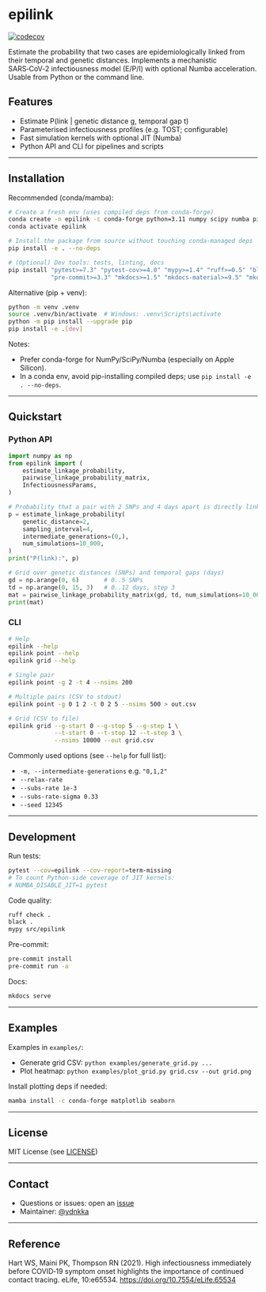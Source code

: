 # epilink

[![codecov](https://codecov.io/gh/ydnkka/epilink/branch/master/graph/badge.svg)](https://codecov.io/gh/ydnkka/epilink)

Estimate the probability that two cases are epidemiologically linked from their temporal and genetic distances. Implements a mechanistic SARS‑CoV‑2 infectiousness model (E/P/I) with optional Numba acceleration. Usable from Python or the command line.

## Features

- Estimate P(link | genetic distance g, temporal gap t)
- Parameterised infectiousness profiles (e.g. TOST; configurable)
- Fast simulation kernels with optional JIT (Numba)
- Python API and CLI for pipelines and scripts

---

## Installation

Recommended (conda/mamba):

```bash
# Create a fresh env (uses compiled deps from conda-forge)
conda create -n epilink -c conda-forge python=3.11 numpy scipy numba pip
conda activate epilink

# Install the package from source without touching conda-managed deps
pip install -e . --no-deps

# (Optional) Dev tools: tests, linting, docs
pip install "pytest>=7.3" "pytest-cov>=4.0" "mypy>=1.4" "ruff>=0.5" "black>=24.1" \
            "pre-commit>=3.3" "mkdocs>=1.5" "mkdocs-material>=9.5" "mkdocstrings[python]>=0.24"
```

Alternative (pip + venv):

```bash
python -m venv .venv
source .venv/bin/activate  # Windows: .venv\Scripts\activate
python -m pip install --upgrade pip
pip install -e .[dev]
```

Notes:
- Prefer conda-forge for NumPy/SciPy/Numba (especially on Apple Silicon).
- In a conda env, avoid pip-installing compiled deps; use `pip install -e . --no-deps`.

---

## Quickstart

### Python API

```python
import numpy as np
from epilink import (
    estimate_linkage_probability,
    pairwise_linkage_probability_matrix,
    InfectiousnessParams,
)

# Probability that a pair with 2 SNPs and 4 days apart is directly linked (m=0)
p = estimate_linkage_probability(
    genetic_distance=2,
    sampling_interval=4,
    intermediate_generations=(0,),
    num_simulations=10_000,
)
print("P(link):", p)

# Grid over genetic distances (SNPs) and temporal gaps (days)
gd = np.arange(0, 6)       # 0..5 SNPs
td = np.arange(0, 15, 3)   # 0..12 days, step 3
mat = pairwise_linkage_probability_matrix(gd, td, num_simulations=10_000)
print(mat)
```

### CLI

```bash
# Help
epilink --help
epilink point --help
epilink grid --help

# Single pair
epilink point -g 2 -t 4 --nsims 200

# Multiple pairs (CSV to stdout)
epilink point -g 0 1 2 -t 0 2 5 --nsims 500 > out.csv

# Grid (CSV to file)
epilink grid --g-start 0 --g-stop 5 --g-step 1 \
             --t-start 0 --t-stop 12 --t-step 3 \
             --nsims 10000 --out grid.csv
```

Commonly used options (see `--help` for full list):
- `-m, --intermediate-generations` e.g. `"0,1,2"`
- `--relax-rate`
- `--subs-rate 1e-3`
- `--subs-rate-sigma 0.33`
- `--seed 12345`

---

## Development

Run tests:

```bash
pytest --cov=epilink --cov-report=term-missing
# To count Python-side coverage of JIT kernels:
# NUMBA_DISABLE_JIT=1 pytest
```

Code quality:

```bash
ruff check .
black .
mypy src/epilink
```

Pre-commit:

```bash
pre-commit install
pre-commit run -a
```

Docs:

```bash
mkdocs serve
```

---

## Examples

Examples in `examples/`:
- Generate grid CSV: `python examples/generate_grid.py ...`
- Plot heatmap: `python examples/plot_grid.py grid.csv --out grid.png`

Install plotting deps if needed:

```bash
mamba install -c conda-forge matplotlib seaborn
```

---

## License

MIT License (see [LICENSE](LICENSE))

---

## Contact

- Questions or issues: open an [issue](https://github.com/ydnkka/epilink/issues)
- Maintainer: [@ydnkka](https://github.com/ydnkka)

---

## Reference

Hart WS, Maini PK, Thompson RN (2021). High infectiousness immediately before COVID‑19 symptom onset highlights the importance of continued contact tracing. eLife, 10:e65534. https://doi.org/10.7554/eLife.65534

